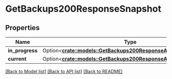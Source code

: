 # GetBackups200ResponseSnapshot

## Properties

Name | Type | Description | Notes
------------ | ------------- | ------------- | -------------
**in_progress** | Option<[**crate::models::GetBackups200ResponseAutomaticInnerAllOf**](getBackups_200_response_automatic_inner_allOf.md)> |  | [optional]
**current** | Option<[**crate::models::GetBackups200ResponseAutomaticInnerAllOf**](getBackups_200_response_automatic_inner_allOf.md)> |  | [optional]

[[Back to Model list]](../README.md#documentation-for-models) [[Back to API list]](../README.md#documentation-for-api-endpoints) [[Back to README]](../README.md)


